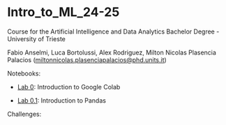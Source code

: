 # Intro_to_ML_24-25

Course for the Artificial Intelligence and Data Analytics Bachelor Degree - University of Trieste

Fabio Anselmi, Luca Bortolussi, Alex Rodriguez, Milton Nicolas Plasencia Palacios (miltonnicolas.plasenciapalacios@phd.units.it)

Notebooks: 

* [Lab 0](notebooks/Lab-0.IntroColab.ipynb): Introduction to Google Colab 

* [Lab 0.1](notebooks/Lab-0.1.IntroPandas.ipynb): Introduction to Pandas

Challenges:
